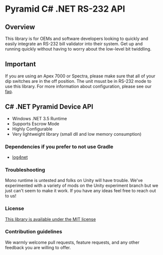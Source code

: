 Pyramid C# .NET RS-232 API
=========================

Overview
--------

This library is for OEMs and software developers looking to quickly and easily integrate an RS-232 bill validator
into their system. Get up and running quickly without having to worry about the low-level bit twiddling.

## Important
If you are using an Apex 7000 or Spectra, please make sure that all of your dip switches are in the off position. The unit msust be in RS-232 mode to use this library. For more information about configuration, please see our [faq](http://pyramidacceptors.com/support/faq/).

## C# .NET Pyramid Device API

* Windows .NET 3.5 Runtime
* Supports Escrow Mode
* Highly Configurable
* Very lightweight library (small dll and low memory consumption)

### Dependencies if you prefer to not use Gradle

* [log4net](https://www.nuget.org/packages/log4net/1.2.10)
    
### Troubleshooting

Mono runtime is untested and folks on Unity will have trouble. We've experimented with a variety of mods on the Unity experiment branch but we just can't seem to make it work. If you have any ideas feel free to reach out to us!

### License ###

[This library is available under the MIT license](https://opensource.org/licenses/MIT)

### Contribution guidelines ###

We warmly welcome pull requests, feature requests, and any other feedback you are willing to offer.
